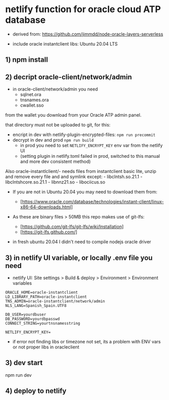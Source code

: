 # netlify function for oracle cloud ATP database

- derived from: https://github.com/jimmdd/node-oracle-layers-serverless

- include oracle instantclient libs: Ubuntu 20.04 LTS

## 1) npm install



## 2) decript oracle-client/network/admin
	
- in oracle-client/network/admin you need 
	- sqlnet.ora
	- tnsnames.ora 
	- cwallet.sso 

from the wallet you download from your Oracle ATP admin panel.

that directory must not be uploaded to git, for this:

- encript in dev with netlify-plugin-encrypted-files: `npm run precommit`
- decrypt in dev and prod `npm run build`
	- in prod you need to set `NETLIFY_ENCRYPT_KEY` env var from the netlify UI
	- (setting plugin in netlify.toml failed in prod, switched to this manual and more dev consistent method)


Also oracle-instantlclient/- needs files from instantclient basic lite, unzip and remove every file and and symlink except:
	- libclntsh.so.21.1
	- libclntshcore.so.21.1
	- libnnz21.so
	- libociicus.so 

- If you are not in Ubuntu 20.04 you may need to download them from: 

	- [https://www.oracle.com/database/technologies/instant-client/linux-x86-64-downloads.html]
	

- As these are binary files > 50MB this repo makes use of git-lfs:

	- [https://github.com/git-lfs/git-lfs/wiki/Installation]
	- [https://git-lfs.github.com/]
	
- in fresh ubuntu 20.04 I didn't need to compile nodejs oracle driver

## 3) in netlify UI variable, or locally .env file you need

- netlify UI: Site settings > Build & deploy > Environment > Environment variables

```.env
ORACLE_HOME=oracle-instantclient
LD_LIBRARY_PATH=oracle-instantclient
TNS_ADMIN=oracle-instantclient/network/admin
NLS_LANG=Spanish_Spain.UTF8

DB_USER=yourdbuser
DB_PASSWORD=yourdbpasswd
CONNECT_STRING=yourtnsnamesstring

NETLIFY_ENCRYPT_KEY=
```

- if error not finding libs or timezone not set, its a problem with ENV vars or not proper libs in oracleclient


## 3) dev start

npm run dev


## 4) deploy to netlify




